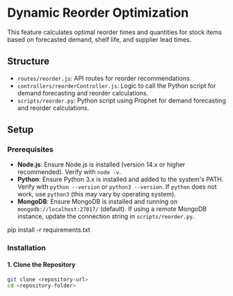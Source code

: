 # Dynamic Reorder Optimization

This feature calculates optimal reorder times and quantities for stock items based on forecasted demand, shelf life, and supplier lead times.

## Structure
- `routes/reorder.js`: API routes for reorder recommendations.
- `controllers/reorderController.js`: Logic to call the Python script for demand forecasting and reorder calculations.
- `scripts/reorder.py`: Python script using Prophet for demand forecasting and reorder calculations.

## Setup

### Prerequisites
- **Node.js**: Ensure Node.js is installed (version 14.x or higher recommended). Verify with `node -v`.
- **Python**: Ensure Python 3.x is installed and added to the system's PATH. Verify with `python --version` or `python3 --version`. If `python` does not work, use `python3` (this may vary by operating system).
- **MongoDB**: Ensure MongoDB is installed and running on `mongodb://localhost:27017/` (default). If using a remote MongoDB instance, update the connection string in `scripts/reorder.py`.

pip install -r requirements.txt
### Installation

#### 1. Clone the Repository
```bash
git clone <repository-url>
cd <repository-folder>